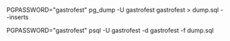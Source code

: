 PGPASSWORD="gastrofest" pg_dump -U gastrofest gastrofest > dump.sql --inserts

PGPASSWORD="gastrofest" psql -U gastrofest -d gastrofest -f dump.sql
